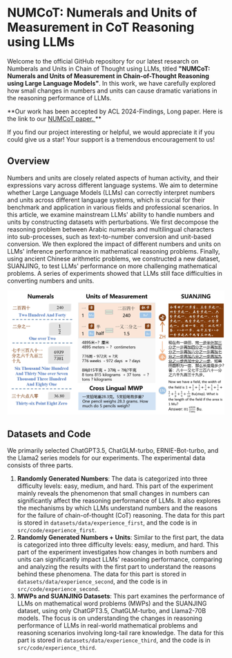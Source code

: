 # NUMCoT: Numerals and Units of Measurement in CoT Reasoning using LLMs

Welcome to the official GitHub repository for our latest research on Numberals and Units in Chain of Thought using LLMs, titled **"NUMCoT: Numerals and Units of Measurement in Chain-of-Thought Reasoning using Large Language Models"**. In this work, we have carefully explored how small changes in numbers and units can cause dramatic variations in the reasoning performance of LLMs.

**Our work has been accepted by ACL 2024-Findings, Long paper. Here is the link to our <a href="https://www.baidu.com">NUMCoT paper. </a> **

If you find our project interesting or helpful, we would appreciate it if you could give us a star! Your support is a tremendous encouragement to us! 

## Overview

Numbers and units are closely related aspects of human activity, and their expressions vary across different language systems. We aim to determine whether Large Language Models (LLMs) can correctly interpret numbers and units across different language systems, which is crucial for their benchmark and application in various fields and professional scenarios.  In this article, we examine mainstream LLMs' ability to handle numbers and units by constructing datasets with perturbations. We first decompose the reasoning problem between Arabic numerals and multilingual characters into sub-processes, such as text-to-number conversion and unit-based conversion. We then explored the impact of different numbers and units on LLMs' inference performance in mathematical reasoning problems. Finally, using ancient Chinese arithmetic problems, we constructed a new dataset, SUANJING, to test LLMs' performance on more challenging mathematical problems.  A series of experiments showed that LLMs still face difficulties in converting numbers and units.

<img src="img/overview.jpg"/>

## Datasets and Code

We primarily selected ChatGPT3.5, ChatGLM-turbo, ERNIE-Bot-turbo, and the Llama2 series models for our experiments. The experimental data consists of three parts.

1. **Randomly Generated Numbers**: The data is categorized into three difficulty levels: easy, medium, and hard. This part of the experiment mainly reveals the phenomenon that small changes in numbers can significantly affect the reasoning performance of LLMs. It also explores the mechanisms by which LLMs understand numbers and the reasons for the failure of chain-of-thought (CoT) reasoning. The data for this part is stored in `datasets/data/experience_first`, and the code is in `src/code/experience_first`.
2. **Randomly Generated Numbers + Units**: Similar to the first part, the data is categorized into three difficulty levels: easy, medium, and hard. This part of the experiment investigates how changes in both numbers and units can significantly impact LLMs' reasoning performance, comparing and analyzing the results with the first part to understand the reasons behind these phenomena. The data for this part is stored in `datasets/data/experience_second`, and the code is in `src/code/experience_second`.
3. **MWPs and SUANJING Datasets**: This part examines the performance of LLMs on mathematical word problems (MWPs) and the SUANJING dataset, using only ChatGPT3.5, ChatGLM-turbo, and Llama2-70B models. The focus is on understanding the changes in reasoning performance of LLMs in real-world mathematical problems and reasoning scenarios involving long-tail rare knowledge. The data for this part is stored in `datasets/data/experience_third`, and the code is in `src/code/experience_third`.